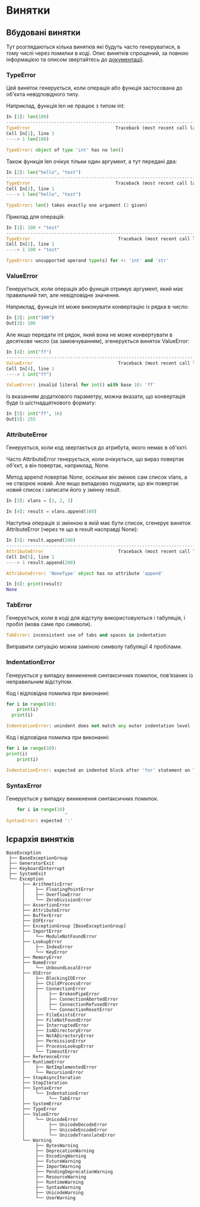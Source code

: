 # Винятки

## Вбудовані винятки

Тут розглядаються кілька винятків які будуть часто генеруватися, в тому числі
через помилки в коді.  Опис винятків спрощений, за повною інформацією та описом
звертайтесь до [документації](https://docs.python.org/3/library/exceptions.html).

### TypeError

Цей виняток генерується, коли операція або функція застосована до об'єкта невідповідного типу.

Наприклад, функція len не працює з типом int:

```python
In [1]: len(100)
--------------------------------------------------------------------------
TypeError                                Traceback (most recent call last)
Cell In[1], line 1
----> 1 len(100)

TypeError: object of type 'int' has no len()
```

Також функція len очікує тільки один аргумент, а тут передані два:

```python
In [2]: len("hello", "test")
--------------------------------------------------------------------------
TypeError                                Traceback (most recent call last)
Cell In[2], line 1
----> 1 len("hello", "test")

TypeError: len() takes exactly one argument (2 given)
```

Приклад для операцій:

```python
In [1]: 100 + "test"
---------------------------------------------------------------------------
TypeError                                 Traceback (most recent call last)
Cell In[1], line 1
----> 1 100 + "test"

TypeError: unsupported operand type(s) for +: 'int' and 'str'
```

### ValueError

Генерується, коли операція або функція отримує аргумент, який має правильний
тип, але невідповідне значення.


Наприклад, функція int може виконувати конвертацію із рядка в число:
```python
In [3]: int("100")
Out[3]: 100
```

Але якщо передати int рядок, який вона не може конвертувати в десяткове число
(за замовчуванням), згенерується виняток ValueError:
```python
In [4]: int("ff")
---------------------------------------------------------------------------
ValueError                                Traceback (most recent call last)
Cell In[4], line 1
----> 1 int("ff")

ValueError: invalid literal for int() with base 10: 'ff'
```

Із вказанням додаткового параметру, можна вказати, що конвертація буде із
шістнадцяткового формату:
```python
In [5]: int("ff", 16)
Out[5]: 255
```

### AttributeError

Генерується, коли код звертається до атрибута, якого немає в об'єкті.

Часто AttributeError генерується, коли очікується, що вираз повертає
об'єкт, а він повертає, наприклад, None.

Метод append повертає None, оскільки він змінює сам список vlans, а не створює
новий. Але якщо випадково подумати, що він повертає новий список і записати
його у змінну result.

```python
In [3]: vlans = [1, 2, 3]

In [4]: result = vlans.append(100)
```

Наступна операція зі змінною в якій має бути список, сгенерує виняток
AttributeError (через те що в result насправді None):
```python
In [5]: result.append(200)
---------------------------------------------------------------------------
AttributeError                            Traceback (most recent call last)
Cell In[5], line 1
----> 1 result.append(200)

AttributeError: 'NoneType' object has no attribute 'append'

In [6]: print(result)
None
```


### TabError

Генерується, коли в коді для відступу використовуються і табуляція, і пробіл
(мова саме про символи).

```python
TabError: inconsistent use of tabs and spaces in indentation
```

Виправити ситуацію можна заміною символу табуляції 4 пробілами.


### IndentationError

Генерується у випадку виникнення синтаксичних помилок, пов’язаних із
неправильним відступом.

Код і відповідна помилка при виконанні:

```python
for i in range(10):
    print(i)
  print(i)

IndentationError: unindent does not match any outer indentation level
```

Код і відповідна помилка при виконанні:

```python
for i in range(10):
print(i)
    print(i)

IndentationError: expected an indented block after 'for' statement on line 2
```

### SyntaxError

Генерується у випадку виникнення синтаксичних помилок.

```python
    for i in range(10)
                      ^
SyntaxError: expected ':'
```

## Ієрархія винятків

```
BaseException
 ├── BaseExceptionGroup
 ├── GeneratorExit
 ├── KeyboardInterrupt
 ├── SystemExit
 └── Exception
      ├── ArithmeticError
      │    ├── FloatingPointError
      │    ├── OverflowError
      │    └── ZeroDivisionError
      ├── AssertionError
      ├── AttributeError
      ├── BufferError
      ├── EOFError
      ├── ExceptionGroup [BaseExceptionGroup]
      ├── ImportError
      │    └── ModuleNotFoundError
      ├── LookupError
      │    ├── IndexError
      │    └── KeyError
      ├── MemoryError
      ├── NameError
      │    └── UnboundLocalError
      ├── OSError
      │    ├── BlockingIOError
      │    ├── ChildProcessError
      │    ├── ConnectionError
      │    │    ├── BrokenPipeError
      │    │    ├── ConnectionAbortedError
      │    │    ├── ConnectionRefusedError
      │    │    └── ConnectionResetError
      │    ├── FileExistsError
      │    ├── FileNotFoundError
      │    ├── InterruptedError
      │    ├── IsADirectoryError
      │    ├── NotADirectoryError
      │    ├── PermissionError
      │    ├── ProcessLookupError
      │    └── TimeoutError
      ├── ReferenceError
      ├── RuntimeError
      │    ├── NotImplementedError
      │    └── RecursionError
      ├── StopAsyncIteration
      ├── StopIteration
      ├── SyntaxError
      │    └── IndentationError
      │         └── TabError
      ├── SystemError
      ├── TypeError
      ├── ValueError
      │    └── UnicodeError
      │         ├── UnicodeDecodeError
      │         ├── UnicodeEncodeError
      │         └── UnicodeTranslateError
      └── Warning
           ├── BytesWarning
           ├── DeprecationWarning
           ├── EncodingWarning
           ├── FutureWarning
           ├── ImportWarning
           ├── PendingDeprecationWarning
           ├── ResourceWarning
           ├── RuntimeWarning
           ├── SyntaxWarning
           ├── UnicodeWarning
           └── UserWarning
```
